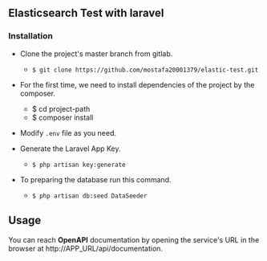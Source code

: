 ## Elasticsearch Test with laravel


### Installation
- Clone the project's master branch from gitlab.
  - ``$ git clone https://github.com/mostafa20001379/elastic-test.git``

- For the first time, we need to install dependencies of the project by the composer.

    - $ cd project-path
    - $ composer install
- Modify `.env` file as you need.

- Generate the Laravel App Key.
    - ``$ php artisan key:generate``
- To preparing the database run this command.
    - ``$ php artisan db:seed DataSeeder``


## Usage
You can reach **OpenAPI** documentation by opening the service's URL in the browser at http://APP_URL/api/documentation.


